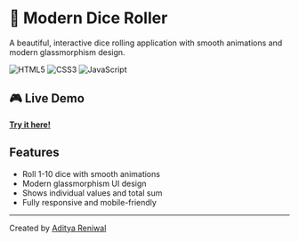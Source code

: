 # 🎲 Modern Dice Roller

A beautiful, interactive dice rolling application with smooth animations and modern glassmorphism design.

![HTML5](https://img.shields.io/badge/HTML5-E34F26?style=flat-square&logo=html5&logoColor=white)
![CSS3](https://img.shields.io/badge/CSS3-1572B6?style=flat-square&logo=css3&logoColor=white)
![JavaScript](https://img.shields.io/badge/JavaScript-F7DF1E?style=flat-square&logo=javascript&logoColor=black)

## 🎮 Live Demo
**[Try it here!](https://reniwal-aditya.github.io/Dice-Roller/)**

## Features
- Roll 1-10 dice with smooth animations
- Modern glassmorphism UI design
- Shows individual values and total sum
- Fully responsive and mobile-friendly

---
Created by [Aditya Reniwal](https://github.com/reniwal-aditya)
